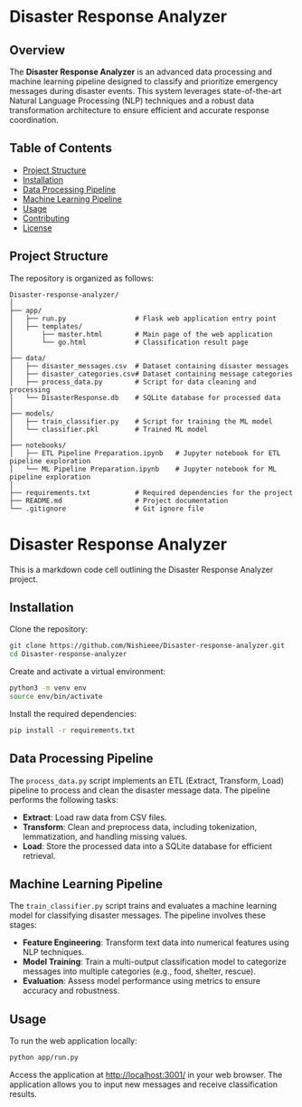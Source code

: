 # Disaster Response Analyzer

## Overview
The **Disaster Response Analyzer** is an advanced data processing and machine learning pipeline designed to classify and prioritize emergency messages during disaster events. This system leverages state-of-the-art Natural Language Processing (NLP) techniques and a robust data transformation architecture to ensure efficient and accurate response coordination.

## Table of Contents
- [Project Structure](#project-structure)
- [Installation](#installation)
- [Data Processing Pipeline](#data-processing-pipeline)
- [Machine Learning Pipeline](#machine-learning-pipeline)
- [Usage](#usage)
- [Contributing](#contributing)
- [License](#license)

## Project Structure
The repository is organized as follows:

```plaintext
Disaster-response-analyzer/
│
├── app/
│   ├── run.py                 # Flask web application entry point
│   ├── templates/
│       ├── master.html        # Main page of the web application
│       └── go.html            # Classification result page
│
├── data/
│   ├── disaster_messages.csv  # Dataset containing disaster messages
│   ├── disaster_categories.csv# Dataset containing message categories
│   ├── process_data.py        # Script for data cleaning and processing
│   └── DisasterResponse.db    # SQLite database for processed data
│
├── models/
│   ├── train_classifier.py    # Script for training the ML model
│   └── classifier.pkl         # Trained ML model
│
├── notebooks/
│   ├── ETL Pipeline Preparation.ipynb   # Jupyter notebook for ETL pipeline exploration
│   └── ML Pipeline Preparation.ipynb    # Jupyter notebook for ML pipeline exploration
│
├── requirements.txt           # Required dependencies for the project
├── README.md                  # Project documentation
└── .gitignore                 # Git ignore file
```

# Disaster Response Analyzer

This is a markdown code cell outlining the Disaster Response Analyzer project.

## Installation

Clone the repository:

```bash
git clone https://github.com/Nishieee/Disaster-response-analyzer.git
cd Disaster-response-analyzer
```

Create and activate a virtual environment:

```bash
python3 -m venv env
source env/bin/activate
```

Install the required dependencies:

```bash
pip install -r requirements.txt
```

## Data Processing Pipeline

The `process_data.py` script implements an ETL (Extract, Transform, Load) pipeline to process and clean the disaster message data. The pipeline performs the following tasks:

- **Extract**: Load raw data from CSV files.
- **Transform**: Clean and preprocess data, including tokenization, lemmatization, and handling missing values.
- **Load**: Store the processed data into a SQLite database for efficient retrieval.

## Machine Learning Pipeline

The `train_classifier.py` script trains and evaluates a machine learning model for classifying disaster messages. The pipeline involves these stages:

- **Feature Engineering**: Transform text data into numerical features using NLP techniques.
- **Model Training**: Train a multi-output classification model to categorize messages into multiple categories (e.g., food, shelter, rescue).
- **Evaluation**: Assess model performance using metrics to ensure accuracy and robustness.

## Usage

To run the web application locally:

```bash
python app/run.py
```

Access the application at [http://localhost:3001/](http://localhost:3001/) in your web browser. The application allows you to input new messages and receive classification results.

